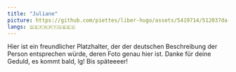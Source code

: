 ```yaml
---
title: "Juliane"
picture: https://github.com/piettes/liber-hugo/assets/5419714/512037da-71d2-4941-abfe-68e7f181f6d4
langs: 🇩🇪🇫🇷🇵🇹🇬🇧🇪🇸
---
```


Hier ist ein freundlicher Platzhalter, der der deutschen Beschreibung der Person entsprechen würde, deren Foto genau hier ist.
Danke für deine Geduld, es kommt bald, lg!
Bis späteeeer!